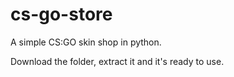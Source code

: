 # cs-go-store
A simple CS:GO skin shop in python.

Download the folder, extract it and it's ready to use.

